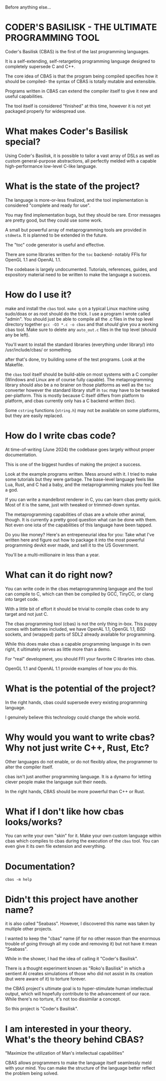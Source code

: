 Before anything else...

# CODER'S BASILISK - THE ULTIMATE PROGRAMMING TOOL

Coder's Basilisk (CBAS) is the first of the last programming languages.

It is a self-extending, self-retargeting programming language designed
to completely supersede C and C++. 

The core idea of CBAS is that the program being compiled specifies how 
it should be compiled- the syntax of CBAS is totally mutable and extensible.

Programs written in CBAS can extend the compiler itself to give it new
and useful capabilities.

The tool itself is considered "finished" at this time, however it is not
yet packaged properly for widespread use.

# What makes Coder's Basilisk special?

Using Coder's Basilisk, it is possible to tailor a vast array of DSLs as well as custom
general-purpose abstractions, all perfectly melded with a capable high-performance low-level
C-like language.

# What is the state of the project?

The language is more-or-less finalized, and the tool implementation is considered "complete and ready for use".

You may find implementation bugs, but they should be rare. Error messages are pretty good, but they could
use some work.

A small but powerful array of metaprogramming tools are provided in `stdmeta`. It is planned to be extended
in the future.

The "toc" code generator is useful and effective.

There are some libraries written for the `toc` backend- notably FFIs for OpenGL 1.1 and OpenAL 1.1.

The codebase is largely undocumented. Tutorials, references, guides, and expository material need to be written to make
the language a success.

# How do I use it?

make and install the `cbas` tool. `make q` on a typical Linux machine using sudo/doas or as root
should do the trick. I use a program I wrote called "admin". You should just be able to compile all
the .c files in the top level directory together `gcc -O3 *.c -o cbas` and that _should_ give you
a working cbas tool. Make sure to delete any `auto_out.c` files in the top level (should any
be left).

You'll want to install the standard libraries (everything under library/) into /usr/include/cbas/
or something. 

after that's done, try building some of the test programs. Look at the Makefile.

the `cbas` tool itself should be build-able on most systems with a C compiler (Windows and Linux are of course
fully capable). The metaprogramming library should also be a no brainer on those platforms as well as the `toc` 
converter however the standard library stuff in `toc` may have to be tweaked per-platform. This is mostly 
because C itself differs from platform to platform, and cbas currently only has a C backend written (toc).

Some `cstring` functions (`string.h`) may not be available on some platforms, but they are
easily replaced.

# How do I write cbas code?

At time-of-writing (June 2024) the codebase goes largely without proper documentation.

This is one of the biggest hurdles of making the project a success.

Look at the example programs written. Mess around with it. I tried to make some tutorials
but they were garbage. The base-level language feels like Lua, Rust, and C had a baby,
and the metaprogramming makes you feel like a god.

If you can write a mandelbrot renderer in C, you can learn cbas pretty quick. Most of it is the same,
just with tweaked or trimmed-down syntax.

The metaprogramming capabilities of cbas are a whole other animal, though. It is currently a pretty
good question what can be done with them. Not even one iota of the capabilities of this language have been
tapped.

Do you like money? Here's an entrepeneurial idea for you: Take what I've written here and figure out how
to package it into the most powerful programming devkit ever made, and sell it to the US Government.

You'll be a multi-millionaire in less than a year.

# What can it do right now?

You can write code in the cbas metaprogramming language and the tool can compile to C, which
can then be compiled by GCC, TinyCC, or clang into target code. 

With a little bit of effort it should be trivial to compile cbas code to any target and not just C.

The cbas programming tool (cbas) is not the only thing in-box. This puppy comes with
batteries included, we have OpenAL 1.1, OpenGL 1.1, BSD sockets, and (wrapped) parts of SDL2 already available
for programming.

While this does make cbas a capable programming language in its own right, it ultimately serves
as little more than a demo. 

For "real" development, you should FFI your favorite C libraries into cbas.

OpenGL 1.1 and OpenAL 1.1 provide examples of how you do this.


# What is the potential of the project?

In the right hands, cbas could supersede every existing programming language.

I genuinely believe this technology could change the whole world.

# Why would you want to write cbas? Why not just write C++, Rust, Etc?

Other languages do not enable, or do not flexibly allow, the programmer to alter the
compiler itself.

cbas isn't just another programming language. It is a dynamo for letting clever people
make the language suit their needs.

In the right hands, CBAS should be more powerful than C++ or Rust.

# What if I don't like how cbas looks/works?

You can write your own "skin" for it. Make your own custom language within cbas which
compiles to cbas during the execution of the `cbas` tool. You can even give it its own
file extension and everything.

# Documentation?

`cbas -m help`

# Didn't this project have another name?

it is also called "Seabass". However, I discovered this name was taken by multiple other projects.

I wanted to keep the "cbas" name (if for no other reason than the enormous trouble of going through
all my code and removing it) but not have it mean "Seabass".

While in the shower, I had the idea of calling it "Coder's Basilisk".

There is a thought experiment known as "Roko's Basilisk" in which a sentient AI creates simulations
of those who did not assist in its creation (but were aware of it) to torture forever.

the CBAS project's ultimate goal is to hyper-stimulate human intellectual output, which will hopefully
contribute to the advancement of our race. While there's no torture, it's not too dissimilar a concept.

So this project is "Coder's Basilisk".

# I am interested in your theory. What's the theory behind CBAS?

"Maximize the utilization of Man's intellectual capabilities"

CBAS allows programmers to make the language itself seamlessly meld with
your mind. You can make the structure of the language better reflect
the problem being solved.


